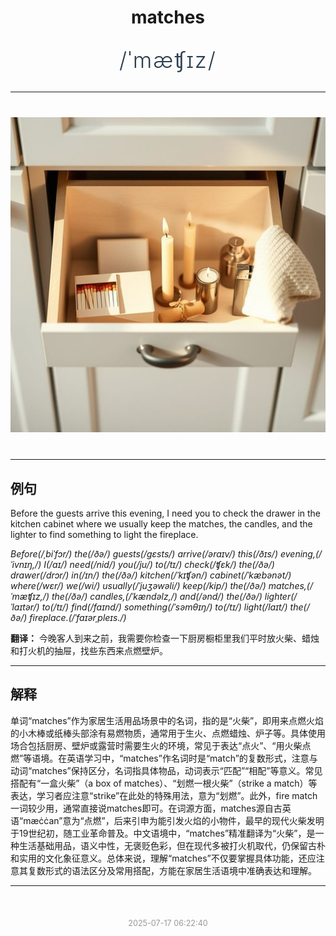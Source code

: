 <div align="center">

# matches

<div style="margin: 30px 0;">
<h1 style="font-size: 2.5em; font-weight: 300; letter-spacing: 2px; margin: 0; color: #2c3e50;">
/ˈmæʧɪz/
</h1>
</div>

</div>

---

<div align="center" style="margin: 40px 0;">

![matches](images/matches.png)

</div>

---

## 例句

Before the guests arrive this evening, I need you to check the drawer in the kitchen cabinet where we usually keep the matches, the candles, and the lighter to find something to light the fireplace.

*Before(/ˌbiˈfɔr/) the(/ðə/) guests(/gɛsts/) arrive(/əraɪv/) this(/ðɪs/) evening,(/ˈivnɪŋ,/) I(/aɪ/) need(/nid/) you(/ju/) to(/tɪ/) check(/ʧɛk/) the(/ðə/) drawer(/drɔr/) in(/ɪn/) the(/ðə/) kitchen(/ˈkɪʧən/) cabinet(/ˈkæbənət/) where(/wɛr/) we(/wi/) usually(/ˈjuʒəwəli/) keep(/kip/) the(/ðə/) matches,(/ˈmæʧɪz,/) the(/ðə/) candles,(/ˈkændəlz,/) and(/ənd/) the(/ðə/) lighter(/ˈlaɪtər/) to(/tɪ/) find(/faɪnd/) something(/ˈsəmθɪŋ/) to(/tɪ/) light(/laɪt/) the(/ðə/) fireplace.(/ˈfaɪərˌpleɪs./)*

**翻译：** 今晚客人到来之前，我需要你检查一下厨房橱柜里我们平时放火柴、蜡烛和打火机的抽屉，找些东西来点燃壁炉。

---

## 解释

单词“matches”作为家居生活用品场景中的名词，指的是“火柴”，即用来点燃火焰的小木棒或纸棒头部涂有易燃物质，通常用于生火、点燃蜡烛、炉子等。具体使用场合包括厨房、壁炉或露营时需要生火的环境，常见于表达“点火”、“用火柴点燃”等语境。在英语学习中，“matches”作名词时是“match”的复数形式，注意与动词“matches”保持区分，名词指具体物品，动词表示“匹配”“相配”等意义。常见搭配有“一盒火柴”（a box of matches）、“划燃一根火柴”（strike a match）等表达，学习者应注意“strike”在此处的特殊用法，意为“划燃”。此外，fire match一词较少用，通常直接说matches即可。在词源方面，matches源自古英语“mæċċan”意为“点燃”，后来引申为能引发火焰的小物件，最早的现代火柴发明于19世纪初，随工业革命普及。中文语境中，“matches”精准翻译为“火柴”，是一种生活基础用品，语义中性，无褒贬色彩，但在现代多被打火机取代，仍保留古朴和实用的文化象征意义。总体来说，理解“matches”不仅要掌握具体功能，还应注意其复数形式的语法区分及常用搭配，方能在家居生活语境中准确表达和理解。


---

<div align="center" style="margin-top: 50px;">
<small style="color: #999; font-size: 0.9em;">2025-07-17 06:22:40</small>
</div>
